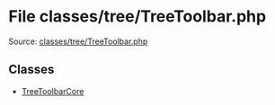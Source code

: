 File classes/tree/TreeToolbar.php
=========

Source: [classes/tree/TreeToolbar.php](https://github.com/PrestaShop/PrestaShop/blob/1.6.0.14/classes/tree/TreeToolbar.php)


Classes
-------

* [TreeToolbarCore](class.TreeToolbarCore.md)


